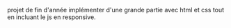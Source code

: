 projet de fin d'année implémenter d'une grande partie avec html et css tout en incluant le js en responsive. 


